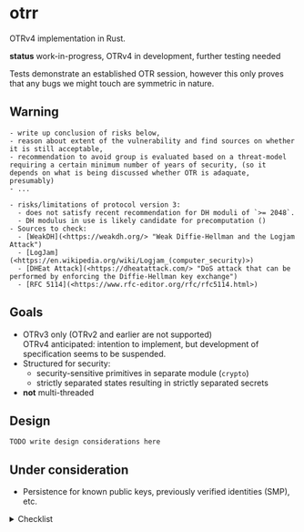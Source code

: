 # otrr

OTRv4 implementation in Rust.

__status__ work-in-progress, OTRv4 in development, further testing needed

Tests demonstrate an established OTR session, however this only proves that any bugs we might touch are symmetric in nature.

## Warning

```TODO
- write up conclusion of risks below,
- reason about extent of the vulnerability and find sources on whether it is still acceptable,
- recommendation to avoid group is evaluated based on a threat-model requiring a certain minimum number of years of security, (so it depends on what is being discussed whether OTR is adaquate, presumably)
- ...

- risks/limitations of protocol version 3:
  - does not satisfy recent recommendation for DH moduli of `>= 2048`.
  - DH modulus in use is likely candidate for precomputation ()
- Sources to check:
  - [WeakDH](<https://weakdh.org/> "Weak Diffie-Hellman and the Logjam Attack")
  - [LogJam](<https://en.wikipedia.org/wiki/Logjam_(computer_security)>)
  - [DHEat Attack](<https://dheatattack.com/> "DoS attack that can be performed by enforcing the Diffie-Hellman key exchange")
  - [RFC 5114](<https://www.rfc-editor.org/rfc/rfc5114.html>)
```

## Goals

- OTRv3 only (OTRv2 and earlier are not supported)  
  OTRv4 anticipated: intention to implement, but development of specification seems to be suspended.
- Structured for security:
  - security-sensitive primitives in separate module (`crypto`)
  - strictly separated states resulting in strictly separated secrets
- __not__ multi-threaded

## Design

`TODO write design considerations here`

## Under consideration

- Persistence for known public keys, previously verified identities (SMP), etc.

<details>
  <summary>Checklist</summary>

> ☐: feature, ☑: implemented, ✔: verified

__Functionality__:

- ☑ Normal messages:
  - ☑ Plaintext message
  - ☑ Whitespace-tagged message
  - ☑ Query message
  - ☑ Error message
- ☑ Authenticated Key Exchange (AKE)
- ☑ Socialist Millionaire's Protocol (SMP)
  - ☑ SMP zero-knowledge secret verificaton (w/ or w/o user-provided question)
  - ☐ Manual verification (SSID)
- ☑ DSA signatures
- ☑ Encryption
- ☑ OTR-encoding
  - ☑ Reading
  - ☑ Writing
- ☐ Policies:
  - ☑ `REQUIRE_ENCRYPTION` take appropriate actions given that active policy requires encryption.
  - ☑ `WHITESPACE_START_AKE` automatically initiate AKE when whitespace tag is received.
  - ☑ `ERROR_START_AKE` initiate AKE upon receiving error message.
  - ☐ ability to change policy for account or individual instance (during use).
- ☑ Fragmentation:
  - ☑ Assemble fragments of incoming message.
  - ☑ Fragment outgoing messages.
- ☐ Heartbeat-messages: keep session alive and ensure regular key rotation.
- ☐ Store plaintext message for transmission under right circumstances (i.e. `REQUIRE_ENCRYPTION` policy, in-progress AKE, etc.)  
  _This is somewhat controversial due to risk of sending queued messages to wrong established session._
- ☐ Expose the Extra Symmetric Key (TLV type `8` in OTR3, TLV type `7` in OTRv4)
- ☑ Session expiration  
  _Session expiration is present only as a method-call. This is currently an action that the host (chat-application) must perform._

__Operational__:

- ☑ Single instance of `Account` represents single account on a chat network: allows for specific identity (_DSA keypair_), chat network/transport.
- ☐ Thread-safety. (Not yet determined necessary.)  
    _Limited by ordering-requirement for transport. Expect processing single message at a time._

__Developmental__:

- ☑ No logic for managing multiple accounts:  
  _We keep this separated and up to the client to implement if necessary. Essentially, just tying the `Account` to the corresponding chat account logic is sufficient, and any management on top of that risks prescribing a certain structure for the host application (e.g. chat application)._
- ☐ API for managing multiple accounts, keys, policies?
- ☐ Unit tests: too few tests, even though rust syntax is that expressive.
- ☐ Resilient to faulty implementations of `Host` as provided by the client.  
    _At this moment it is not clear how to do this: `std::panic::catch_unwind` is not guaranteed to catch and handle all panics._

__Known issues__:

- How to deal with multiple instances, "default instance", "selected/active instance"? Especially when dealing with incidental reception of plaintext messages while encrypted session is established for some instance.
- The OTR specification documents that any message payload is in UTF-8 and _may contain_ HTML. However, this makes it ambiguous for how the content should be interpreted and results and risks may very per chat network.
- There is no convention on how the Extra Symmetric Key should be used.
</details>
